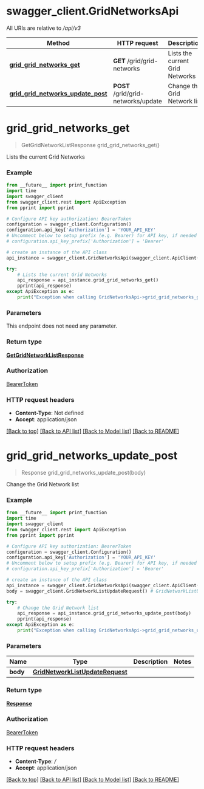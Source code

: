 # swagger_client.GridNetworksApi

All URIs are relative to */api/v3*

Method | HTTP request | Description
------------- | ------------- | -------------
[**grid_grid_networks_get**](GridNetworksApi.md#grid_grid_networks_get) | **GET** /grid/grid-networks | Lists the current Grid Networks
[**grid_grid_networks_update_post**](GridNetworksApi.md#grid_grid_networks_update_post) | **POST** /grid/grid-networks/update | Change the Grid Network list

# **grid_grid_networks_get**
> GetGridNetworkListResponse grid_grid_networks_get()

Lists the current Grid Networks

### Example
```python
from __future__ import print_function
import time
import swagger_client
from swagger_client.rest import ApiException
from pprint import pprint

# Configure API key authorization: BearerToken
configuration = swagger_client.Configuration()
configuration.api_key['Authorization'] = 'YOUR_API_KEY'
# Uncomment below to setup prefix (e.g. Bearer) for API key, if needed
# configuration.api_key_prefix['Authorization'] = 'Bearer'

# create an instance of the API class
api_instance = swagger_client.GridNetworksApi(swagger_client.ApiClient(configuration))

try:
    # Lists the current Grid Networks
    api_response = api_instance.grid_grid_networks_get()
    pprint(api_response)
except ApiException as e:
    print("Exception when calling GridNetworksApi->grid_grid_networks_get: %s\n" % e)
```

### Parameters
This endpoint does not need any parameter.

### Return type

[**GetGridNetworkListResponse**](GetGridNetworkListResponse.md)

### Authorization

[BearerToken](../README.md#BearerToken)

### HTTP request headers

 - **Content-Type**: Not defined
 - **Accept**: application/json

[[Back to top]](#) [[Back to API list]](../README.md#documentation-for-api-endpoints) [[Back to Model list]](../README.md#documentation-for-models) [[Back to README]](../README.md)

# **grid_grid_networks_update_post**
> Response grid_grid_networks_update_post(body)

Change the Grid Network list

### Example
```python
from __future__ import print_function
import time
import swagger_client
from swagger_client.rest import ApiException
from pprint import pprint

# Configure API key authorization: BearerToken
configuration = swagger_client.Configuration()
configuration.api_key['Authorization'] = 'YOUR_API_KEY'
# Uncomment below to setup prefix (e.g. Bearer) for API key, if needed
# configuration.api_key_prefix['Authorization'] = 'Bearer'

# create an instance of the API class
api_instance = swagger_client.GridNetworksApi(swagger_client.ApiClient(configuration))
body = swagger_client.GridNetworkListUpdateRequest() # GridNetworkListUpdateRequest | 

try:
    # Change the Grid Network list
    api_response = api_instance.grid_grid_networks_update_post(body)
    pprint(api_response)
except ApiException as e:
    print("Exception when calling GridNetworksApi->grid_grid_networks_update_post: %s\n" % e)
```

### Parameters

Name | Type | Description  | Notes
------------- | ------------- | ------------- | -------------
 **body** | [**GridNetworkListUpdateRequest**](GridNetworkListUpdateRequest.md)|  | 

### Return type

[**Response**](Response.md)

### Authorization

[BearerToken](../README.md#BearerToken)

### HTTP request headers

 - **Content-Type**: */*
 - **Accept**: application/json

[[Back to top]](#) [[Back to API list]](../README.md#documentation-for-api-endpoints) [[Back to Model list]](../README.md#documentation-for-models) [[Back to README]](../README.md)

